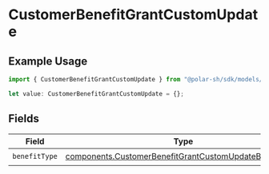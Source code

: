 # CustomerBenefitGrantCustomUpdate

## Example Usage

```typescript
import { CustomerBenefitGrantCustomUpdate } from "@polar-sh/sdk/models/components";

let value: CustomerBenefitGrantCustomUpdate = {};
```

## Fields

| Field                                                                                                                            | Type                                                                                                                             | Required                                                                                                                         | Description                                                                                                                      |
| -------------------------------------------------------------------------------------------------------------------------------- | -------------------------------------------------------------------------------------------------------------------------------- | -------------------------------------------------------------------------------------------------------------------------------- | -------------------------------------------------------------------------------------------------------------------------------- |
| `benefitType`                                                                                                                    | [components.CustomerBenefitGrantCustomUpdateBenefitType](../../models/components/customerbenefitgrantcustomupdatebenefittype.md) | :heavy_check_mark:                                                                                                               | N/A                                                                                                                              |